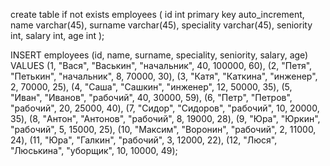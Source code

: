
create table if not exists employees
(
	id int primary key auto_increment, name varchar(45),
	surname varchar(45),
	speciality varchar(45),
	seniority int,
	salary int,
	age int
);

INSERT employees (id, name, surname, speciality, seniority, salary, age)
VALUES
(1, "Вася", "Васькин", "начальник", 40, 100000, 60),
(2, "Петя", "Петькин", "начальник", 8, 70000, 30),
(3, "Катя", "Каткина", "инженер", 2, 70000, 25),
(4, "Саша", "Сашкин", "инженер", 12, 50000, 35),
(5, "Иван", "Иванов", "рабочий", 40, 30000, 59),
(6, "Петр", "Петров", "рабочий", 20, 25000, 40),
(7, "Сидор", "Сидоров", "рабочий", 10, 20000, 35),
(8, "Антон", "Антонов", "рабочий", 8, 19000, 28),
(9, "Юра", "Юркин", "рабочий", 5, 15000, 25),
(10, "Максим", "Воронин", "рабочий", 2, 11000, 24),
(11, "Юра", "Галкин", "рабочий", 3, 12000, 22),
(12, "Люся", "Люськина", "уборщик", 10, 10000, 49);
